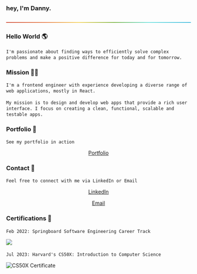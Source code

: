 ### hey, I'm Danny. 

<img src="https://raw.githubusercontent.com/codinasion/.github/master/assets/rainbow-hr.png" alt="rainbow hr" width="100%" height="50%">

<h3>Hello World 🌎 </h3>

```
I'm passionate about finding ways to efficiently solve complex problems and make a positive difference for today and for tomorrow. 
```

<h3>Mission 👨‍💻 </h3>

```
I'm a frontend engineer with experience developing a diverse range of web applications, mostly in React. 

My mission is to design and develop web apps that provide a rich user interface. I focus on creating a clean, functional, scalable and testable apps. 
```

<h3>Portfolio 🔖 </h3> 

```
See my portfolio in action 
```

<p align="center"><a href="https://portfolio-dbae.netlify.app">Portfolio</a></p>

<h3>Contact 📇 </h3>

```
Feel free to connect with me via LinkedIn or Email
```

<p align="center"><a href="https://linkedin.com/in/daniel-eze-bae">LinkedIn</a></p>

<p align="center"><a href="mailto:danibae91@gmail.com">Email</a></p>

<h3>Certifications 📑 </h3>

```
Feb 2022: Springboard Software Engineering Career Track
```

<img src="https://api.accredible.com/v1/frontend/credential_website_embed_image/certificate/46425486">

```
Jul 2023: Harvard's CS50X: Introduction to Computer Science
```

![CS50X Certificate](./static/assets/cs50x-certificate.png)

<!---
danveb/danveb is a ✨ special ✨ repository because its `README.md` (this file) appears on your GitHub profile.
You can click the Preview link to take a look at your changes.
--->